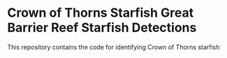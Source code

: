 # Crown of Thorns Starfish Great Barrier Reef Starfish Detections

This repository contains the code for identifying Crown of Thorns starfish